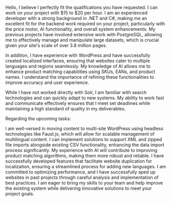 Hello, I believe I perfectly fit the qualifications you have requested. I can work on your project with $15 to $20 per hour. I am an experienced developer with a strong background in .NET and C#, making me an excellent fit for the backend work required on your project, particularly with the price motor, AI functionality, and overall system enhancements. My previous projects have involved extensive work with PostgreSQL, allowing me to effectively manage and manipulate large datasets, which is crucial given your site's scale of over 3.8 million pages.

In addition, I have experience with WordPress and have successfully created localized interfaces, ensuring that websites cater to multiple languages and regions seamlessly. My knowledge of AI allows me to enhance product matching capabilities using SKUs, EANs, and product names. I understand the importance of refining these functionalities to improve accuracy and user experience.

While I have not worked directly with Solr, I am familiar with search technologies and can quickly adapt to new systems. My ability to work fast and communicate effectively ensures that I meet set deadlines while maintaining a high standard of quality in my deliverables.

Regarding the upcoming tasks:

I am well-versed in moving content to multi-site WordPress using headless technologies like Faust.js, which will allow for scalable management of multilingual content.
I can implement solutions to support XML and zipped file imports alongside existing CSV functionality, enhancing the data import process significantly.
My experience with AI will contribute to improving product matching algorithms, making them more robust and reliable.
I have successfully developed features that facilitate website duplication for localization, ensuring a streamlined process for adding new languages.
I am committed to optimizing performance, and I have successfully sped up websites in past projects through careful analysis and implementation of best practices.
I am eager to bring my skills to your team and help improve the existing system while delivering innovative solutions to meet your project goals.